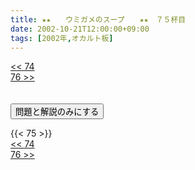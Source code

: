 ```yaml
---
title: ★★　　ウミガメのスープ　　★★　７５杯目
date: 2002-10-21T12:00:00+09:00
tags: [2002年,オカルト板]
---
```

<div class="th_left"><a href="../74"><< 74</a></div>
<div class="th_right"><a href="../76">76 >></a></div>
<br><br>
<script src="../../js/cupsoup.js"></script>
<form>
<input type="button" value="問題と解説のみにする" onClick="toggleCupsoup()">
</form>
{{< 75 >}}
<div class="th_left"><a href="../74"><< 74</a></div>
<div class="th_right"><a href="../76">76 >></a></div>